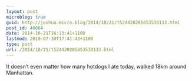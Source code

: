 ```yaml
---
layout: post
microblog: true
guid: http://joshua.micro.blog/2014/10/21/t524428285053530113.html
post_id: 40064
date: 2014-10-21T16:13:41+1100
lastmod: 2019-07-30T17:41:43+1100
type: post
url: /2014/10/21/t524428285053530113.html
---
```

It doesn’t even matter how many hotdogs I ate today, walked 18km around Manhattan.
